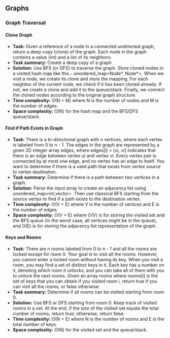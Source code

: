 ## Graphs

### Graph Traversal

#### Clone Graph

* **Task:** Given a reference of a node in a connected undirected graph, return a deep copy (clone) of the graph. Each node in the graph contains a value (int) and a list of its neighbors.
* **Task summary:** Create a deep copy of a graph.
* **Solution:** Use BFS (or DFS) to traverse the graph. Store cloned nodes in a visited hash map like this - unordered_map<Node*, Node*>. When we visit a node, we create its clone and store the mapping. For each neighbor of the current node, we check if it has been cloned already. If not, we create a clone and add it to the queue/stack. Finally, we connect the cloned nodes according to the original graph structure.
* **Time complexity:** O(N + M) where N is the number of nodes and M is the number of edges.
* **Space complexity:** O(N) for the hash map and the BFS/DFS queue/stack.

#### Find if Path Exists in Graph

* **Task:** There is a bi-directional graph with n vertices, where each vertex is labeled from 0 to n - 1. The edges in the graph are represented by a given 2D integer array edges, where edges[i] = [ui, vi] indicates that there is an edge between vertex ui and vertex vi. Every vertex pair is connected by at most one edge, and no vertex has an edge to itself. You want to determine if there is a valid path that exists from vertex source to vertex destination.
* **Task summary:** Determine if there is a path between two vertices in a graph.
* **Solution:** Parse the input array to create an adjacency list using unordered_map<int,vector<int>>. Then use classical BFS starting from the source vertex to find if a path exists to the destination vertex.
* **Time complexity:** O(V + E) where V is the number of vertices and E is the number of edges.
* **Space complexity:** O(V + E) where O(V) is for storing the visited set and the BFS queue (in the worst case, all vertices might be in the queue), and O(E) is for storing the adjacency list representation of the graph.

#### Keys and Rooms

* **Task:** There are n rooms labeled from 0 to n - 1 and all the rooms are locked except for room 0. Your goal is to visit all the rooms. However, you cannot enter a locked room without having its key. When you visit a room, you may find a set of distinct keys in it. Each key has a number on it, denoting which room it unlocks, and you can take all of them with you to unlock the next rooms. Given an array rooms where rooms[i] is the set of keys that you can obtain if you visited room i, return true if you can visit all the rooms, or false otherwise.
* **Task summary:** Determine if all rooms can be visited starting from room 0.
* **Solution:** Use BFS or DFS starting from room 0. Keep track of visited rooms in a set. At the end, if the size of the visited set equals the total number of rooms, return true; otherwise, return false.
* **Time complexity:** O(N + E) where N is the number of rooms and E is the total number of keys.
* **Space complexity:** O(N) for the visited set and the queue/stack.